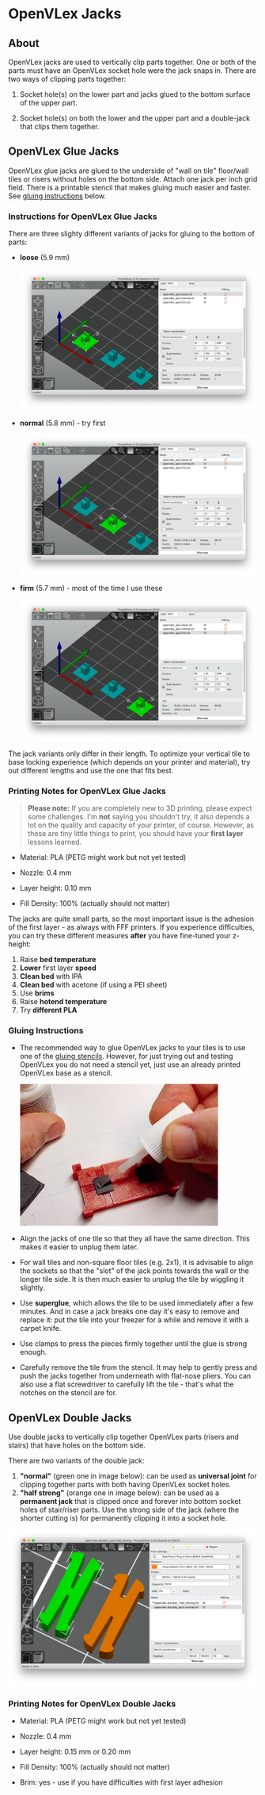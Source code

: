 # OpenVLex Jacks


## About

OpenVLex jacks are used to vertically clip parts together. One or both of the parts must have an OpenVLex socket hole were the jack snaps in. There are two ways of clipping parts together:

1. Socket hole(s) on the lower part and jacks glued to the bottom surface of the upper part.

2. Socket hole(s) on both the lower and the upper part and a double-jack that clips them together.


## OpenVLex Glue Jacks

OpenVLex glue jacks are glued to the underside of "wall on tile" floor/wall tiles or risers without holes on the bottom side. Attach one jack per inch grid field. There is a printable stencil that makes gluing much easier and faster. See [gluing instructions](#gluing-instructions) below.

### Instructions for OpenVLex Glue Jacks

There are three slighty different variants of jacks for gluing to the bottom of parts:

- **loose**  (5.9 mm)

  ![loose jack](./img/openvlex_jack.loose.png)

- **normal** (5.8 mm) - try first 

  ![normal jack](./img/openvlex_jack.normal.png)

- **firm**  (5.7 mm) - most of the time I use these 

  ![firm jack](./img/openvlex_jack.firm.png)

The jack variants only differ in their length. To optimize your vertical tile to base locking experience (which depends on your printer and material), try out different lengths and use the one that fits best.

### Printing Notes for OpenVLex Glue Jacks

> **Please note:** If you are completely new to 3D printing, please expect some challenges. I'm **not** saying you shouldn't try, it also depends a lot on the quality and capacity of your printer, of course. However, as these are tiny little things to print, you should have your **first layer** lessons learned.

- Material: PLA (PETG might work but not yet tested)

- Nozzle: 0.4 mm

- Layer height: 0.10 mm

- Fill Density: 100% (actually should not matter)

The jacks are quite small parts, so the most important issue is the adhesion of the first layer - as always with FFF printers. If you experience difficulties, you can try these different measures **after** you have fine-tuned your z-height:

1. Raise **bed temperature**
2. **Lower** first layer **speed**
3. **Clean bed** with IPA
4. **Clean bed** with acetone (if using a PEI sheet)
5. Use **brims**
6. Raise **hotend temperature**
7. Try **different PLA**


### Gluing Instructions

- The recommended way to glue OpenVLex jacks to your tiles is to use one of the [gluing stencils](../gluing_stencils/README.md). However, for just trying out and testing OpenVLex you do not need a stencil yet, just use an already printed OpenVLex base as a stencil.  
  
  ![Glue jacks to floor parts](../img/img002.jpg)

- Align the jacks of one tile so that they all have the same direction. This makes it easier to unplug them later.

- For wall tiles and non-square floor tiles (e.g. 2x1), it is advisable to align the sockets so that the "slot" of the jack points towards the wall or the longer tile side. It is then much easier to unplug the tile by wiggling it slightly.

- Use **superglue**, which allows the tile to be used immediately after a few minutes. And in case a jack breaks one day it's easy to remove and replace it: put the tile into your freezer for a while and remove it with a carpet knife.

- Use clamps to press the pieces firmly together until the glue is strong enough.

- Carefully remove the tile from the stencil. It may help to gently press and push the jacks together from underneath with flat-nose pliers. You can also use a flat screwdriver to carefully lift the tile - that's what the notches on the stencil are for.



## OpenVLex Double Jacks

Use double jacks to vertically clip together OpenVLex parts (risers and stairs) that have holes on the bottom side.

There are two variants of the double jack:

1. **"normal"** (green one in image below): can be used as **universal joint** for clipping together parts with both having OpenVLex socket holes.
2. **"half strong"** (orange one in image below): can be used as a **permanent jack** that is clipped once and forever into bottom socket holes of stair/riser parts. Use the strong side of the jack (where the shorter cutting is) for permanently clipping it into a socket hole.

![Double Jacks](./img/openvlex_double_jack_slicer.png)

### Printing Notes for OpenVLex Double Jacks

- Material: PLA (PETG might work but not yet tested)

- Nozzle: 0.4 mm

- Layer height: 0.15 mm or 0.20 mm

- Fill Density: 100% (actually should not matter)

- Brim: yes - use if you have difficulties with first layer adhesion

